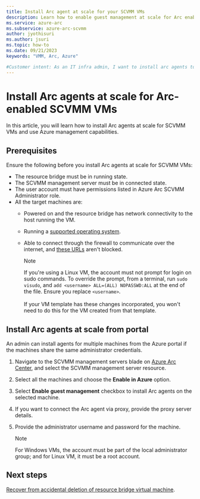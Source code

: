 ```yaml
---
title: Install Arc agent at scale for your SCVMM VMs
description: Learn how to enable guest management at scale for Arc enabled SCVMM VMs. 
ms.service: azure-arc
ms.subservice: azure-arc-scvmm
author: jyothisuri
ms.author: jsuri
ms.topic: how-to 
ms.date: 09/21/2023
keywords: "VMM, Arc, Azure"

#Customer intent: As an IT infra admin, I want to install arc agents to use Azure management services for SCVMM VMs.
---
```


# Install Arc agents at scale for Arc-enabled SCVMM VMs

In this article, you will learn how to install Arc agents at scale for SCVMM VMs and use Azure management capabilities.

## Prerequisites

Ensure the following before you install Arc agents at scale for SCVMM VMs:

- The resource bridge must be in running state.
- The SCVMM management server must be in connected state.
- The user account must have permissions listed in Azure Arc SCVMM Administrator role.
- All the target machines are:
    - Powered on and the resource bridge has network connectivity to the host running the VM.
    - Running a [supported operating system](../servers//prerequisites.md#supported-operating-systems).
    - Able to connect through the firewall to communicate over the internet, and [these URLs](../servers/network-requirements.md#urls) aren't blocked.

      >[!Note]
      > If you're using a Linux VM, the account must not prompt for login on sudo commands. To override the prompt, from a terminal, run `sudo visudo`, and `add <username> ALL=(ALL) NOPASSWD:ALL` at the end of the file. Ensure you replace `<username>`.<br> <br> If your VM template has these changes incorporated, you won't need to do this for the VM created from that template.

## Install Arc agents at scale from portal

An admin can install agents for multiple machines from the Azure portal if the machines share the same administrator credentials.

1. Navigate to the SCVMM management servers blade on [Azure Arc Center](https://ms.portal.azure.com/#view/Microsoft_Azure_HybridCompute/AzureArcCenterBlade/~/overview), and select the SCVMM management server resource.
2. Select all the machines and choose the **Enable in Azure** option.
3. Select **Enable guest management** checkbox to install Arc agents on the selected machine.
4. If you want to connect the Arc agent via proxy, provide the proxy server details.
5. Provide the administrator username and password for the machine.

    >[!Note]
    > For Windows VMs, the account must be part of the local administrator group; and for Linux VM, it must be a root account.


## Next steps

[Recover from accidental deletion of resource bridge virtual machine](disaster-recovery.md).

